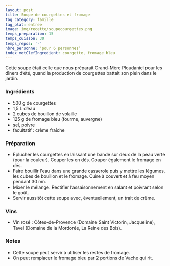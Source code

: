 ```yaml
---
layout: post
title: Soupe de courgettes et fromage
tag_category: famille
tag_plat: entree
image: img/recette/soupecourgettes.png
temps_preparation: 15
temps_cuisson: 30
temps_repos: '-'
nbre_personne: ‘pour 6 personnes’
index_motClefIngredient: courgette, fromage bleu
---
```

Cette soupe était celle que nous préparait Grand-Mère Ploudaniel pour les dîners d’été, quand la production de courgettes battait son plein dans le jardin.

### Ingrédients
* 500 g de courgettes
* 1,5 L d’eau
* 2 cubes de bouillon de volaille
* 125 g de fromage bleu (fourme, auvergne)  
* sel, poivre
* facultatif : crème fraîche

### Préparation
* Eplucher les courgettes en laissant une bande sur deux de la peau verte (pour la couleur). Couper les en dés. Couper également le fromage en dés.
* Faire bouillir l'eau dans une grande casserole puis y mettre les légumes, les cubes de bouillon et le fromage. Cuire à couvert et à feu moyen pendant 30 mn.
* Mixer le mélange. Rectifier l’assaisonnement en salant et poivrant selon le goût.
* Servir aussitôt cette soupe avec, éventuellement, un trait de crème.

### Vins
* Vin rosé : Côtes-de-Provence (Domaine Saint Victorin, Jacqueline), Tavel (Domaine de la Mordorée, La Reine des Bois).

### Notes
* Cette soupe peut servir à utiliser les restes de fromage.
* On peut remplacer le fromage bleu par 2 portions de Vache qui rit.
